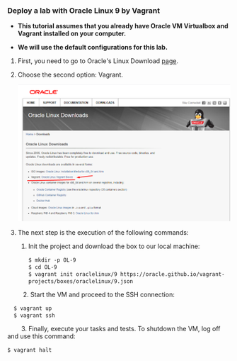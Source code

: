 ### Deploy a lab with Oracle Linux 9 by Vagrant

- **This tutorial assumes that you already have Oracle VM Virtualbox and Vagrant installed on your computer.**

- **We will use the default configurations for this lab.**





1. First, you need to go to Oracle's Linux Download [page](https://yum.oracle.com/oracle-linux-downloads.html).

2. Choose the second option: Vagrant.
   
   ![](./2024-02-07-23-24-32-image.png)

3. The next step is the execution of the following commands:
   
   1. Init the project and download the box to our local machine:
      
      ```shell
      $ mkdir -p OL-9
      $ cd OL-9
      $ vagrant init oraclelinux/9 https://oracle.github.io/vagrant-projects/boxes/oraclelinux/9.json
      ```

         2.  Start the VM and proceed to the SSH connection:

```shell
  $ vagrant up
  $ vagrant ssh
```

        3. Finally, execute your tasks and tests. To shutdown the VM, log off and use this command:

```shell
$ vagrant halt
```
